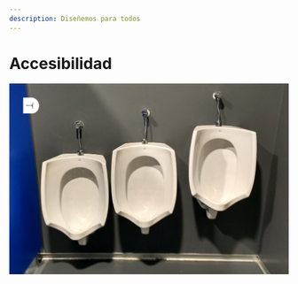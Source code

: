 ```yaml
---
description: Diseñemos para todos
---
```


# Accesibilidad

![](../.gitbook/assets/01-urinarios-accesibles%20%281%29.jpeg)



